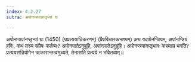 ```yaml
---
index: 4.2.27
sutra: अपोनप्त्रपान्नप्तृभ्यां घः

---
```

 अपोनप्त्रपांनप्तृभ्यां घः (1450) (घप्रत्ययाधिकरणम्) (प्रैषविचारकभाष्यम्) अथ यदपोनप्त्रियम्, अपांनप्त्रियं हविः, कथं तस्य संप्रैषः कर्तव्यः? अपोनपातेऽनुब्रूहि, अपांनपातेऽनुब्रूहि। अपोनप्त्रपांनप्तृभावः कस्मान्न भवति? प्रत्ययसन्नियोगेन ऋकारान्तत्वमुच्यते, तेनासति प्रत्यये न भवितव्यम्॥ 